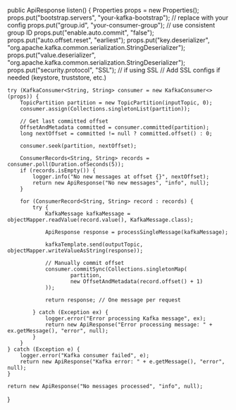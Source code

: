 public ApiResponse listen() {
    Properties props = new Properties();
    props.put("bootstrap.servers", "your-kafka-bootstrap"); // replace with your config
    props.put("group.id", "your-consumer-group");           // use consistent group ID
    props.put("enable.auto.commit", "false");
    props.put("auto.offset.reset", "earliest");
    props.put("key.deserializer", "org.apache.kafka.common.serialization.StringDeserializer");
    props.put("value.deserializer", "org.apache.kafka.common.serialization.StringDeserializer");
    props.put("security.protocol", "SSL");                  // if using SSL
    // Add SSL configs if needed (keystore, truststore, etc.)

    try (KafkaConsumer<String, String> consumer = new KafkaConsumer<>(props)) {
        TopicPartition partition = new TopicPartition(inputTopic, 0);
        consumer.assign(Collections.singletonList(partition));

        // Get last committed offset
        OffsetAndMetadata committed = consumer.committed(partition);
        long nextOffset = committed != null ? committed.offset() : 0;

        consumer.seek(partition, nextOffset);

        ConsumerRecords<String, String> records = consumer.poll(Duration.ofSeconds(5));
        if (records.isEmpty()) {
            logger.info("No new messages at offset {}", nextOffset);
            return new ApiResponse("No new messages", "info", null);
        }

        for (ConsumerRecord<String, String> record : records) {
            try {
                KafkaMessage kafkaMessage = objectMapper.readValue(record.value(), KafkaMessage.class);

                ApiResponse response = processSingleMessage(kafkaMessage);

                kafkaTemplate.send(outputTopic, objectMapper.writeValueAsString(response));

                // Manually commit offset
                consumer.commitSync(Collections.singletonMap(
                        partition,
                        new OffsetAndMetadata(record.offset() + 1)
                ));

                return response; // One message per request

            } catch (Exception ex) {
                logger.error("Error processing Kafka message", ex);
                return new ApiResponse("Error processing message: " + ex.getMessage(), "error", null);
            }
        }
    } catch (Exception e) {
        logger.error("Kafka consumer failed", e);
        return new ApiResponse("Kafka error: " + e.getMessage(), "error", null);
    }

    return new ApiResponse("No messages processed", "info", null);
}
